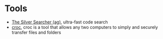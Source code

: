 # Tools

- [The Silver Searcher (ag)](https://github.com/ggreer/the_silver_searcher), ultra-fast code search
- [croc](https://github.com/schollz/croc), croc is a tool that allows any two computers to simply and securely transfer files and folders